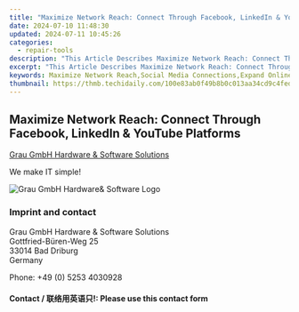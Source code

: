 ```yaml
---
title: "Maximize Network Reach: Connect Through Facebook, LinkedIn & YouTube Platforms"
date: 2024-07-10 11:48:30
updated: 2024-07-11 10:45:26
categories:
  - repair-tools
description: "This Article Describes Maximize Network Reach: Connect Through Facebook, LinkedIn & YouTube Platforms"
excerpt: "This Article Describes Maximize Network Reach: Connect Through Facebook, LinkedIn & YouTube Platforms"
keywords: Maximize Network Reach,Social Media Connections,Expand Online Presence,Cross-Platform Marketing Strategies,Engage Audiences on Facebook LinkedIn YouTube,Building Professional Networks Online,Leveraging Video Content for Business Growth
thumbnail: https://thmb.techidaily.com/100e83ab0f49b8b0c013aa34cd9c4fedc9279802bcddc7e9335757b240d0c7a4.jpg
---
```


## Maximize Network Reach: Connect Through Facebook, LinkedIn & YouTube Platforms

[Grau GmbH Hardware & Software Solutions](https://main.grauonline.de/)

We make IT simple!

![Grau GmbH Hardware& Software Logo](https://main.grauonline.de/wp-content/uploads/2021/05/output-onlinepngtools.png)

### Imprint and contact

 Grau GmbH Hardware & Software Solutions  
 Gottfried-Büren-Weg 25  
 33014 Bad Driburg  
 Germany

Phone: +49 (0) 5253 4030928

#### Contact / 联络用英语只!: Please use this contact form

<ins class="adsbygoogle"
     style="display:block"
     data-ad-format="autorelaxed"
     data-ad-client="ca-pub-7571918770474297"
     data-ad-slot="1223367746"></ins>



<ins class="adsbygoogle"
     style="display:block"
     data-ad-client="ca-pub-7571918770474297"
     data-ad-slot="8358498916"
     data-ad-format="auto"
     data-full-width-responsive="true"></ins>
